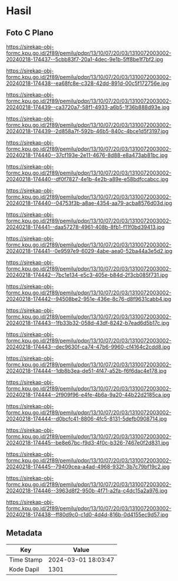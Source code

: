 # Hasil

## Foto C Plano

https://sirekap-obj-formc.kpu.go.id/2f89/pemilu/pdpr/13/10/07/20/03/1310072003002-20240218-174437--5cbb83f7-20a1-4dec-9e1b-5ff8be1f7bf2.jpg

https://sirekap-obj-formc.kpu.go.id/2f89/pemilu/pdpr/13/10/07/20/03/1310072003002-20240218-174438--ea68fc8e-c328-42dd-891d-00c5f172756e.jpg

https://sirekap-obj-formc.kpu.go.id/2f89/pemilu/pdpr/13/10/07/20/03/1310072003002-20240218-174439--ca3720a7-58f1-4933-a6b5-1f36b888d93e.jpg

https://sirekap-obj-formc.kpu.go.id/2f89/pemilu/pdpr/13/10/07/20/03/1310072003002-20240218-174439--2d858a7f-592b-46b5-840c-4bce1d5f3197.jpg

https://sirekap-obj-formc.kpu.go.id/2f89/pemilu/pdpr/13/10/07/20/03/1310072003002-20240218-174440--37cf193e-2e11-4676-8d88-e8a473ab81bc.jpg

https://sirekap-obj-formc.kpu.go.id/2f89/pemilu/pdpr/13/10/07/20/03/1310072003002-20240218-174440--df0f7827-4e1b-4e2b-a89e-e58bdfccabcc.jpg

https://sirekap-obj-formc.kpu.go.id/2f89/pemilu/pdpr/13/10/07/20/03/1310072003002-20240218-174440--04753f3b-a8ae-4354-aa79-acba8576d03d.jpg

https://sirekap-obj-formc.kpu.go.id/2f89/pemilu/pdpr/13/10/07/20/03/1310072003002-20240218-174441--daa57278-4961-408b-8fb1-f11f0bd39413.jpg

https://sirekap-obj-formc.kpu.go.id/2f89/pemilu/pdpr/13/10/07/20/03/1310072003002-20240218-174441--0e9597e9-6029-4abe-aea0-52ba44a3e5d2.jpg

https://sirekap-obj-formc.kpu.go.id/2f89/pemilu/pdpr/13/10/07/20/03/1310072003002-20240218-174442--7bc1e134-e5c3-405e-b84d-2f3cb085f731.jpg

https://sirekap-obj-formc.kpu.go.id/2f89/pemilu/pdpr/13/10/07/20/03/1310072003002-20240218-174442--94508be2-951e-436e-8c76-d8f9631cabb4.jpg

https://sirekap-obj-formc.kpu.go.id/2f89/pemilu/pdpr/13/10/07/20/03/1310072003002-20240218-174443--1fb33b32-058d-43df-8242-b7ead6d5b17c.jpg

https://sirekap-obj-formc.kpu.go.id/2f89/pemilu/pdpr/13/10/07/20/03/1310072003002-20240218-174443--dec9630f-ca74-47b6-9960-cf4164c2cdd8.jpg

https://sirekap-obj-formc.kpu.go.id/2f89/pemilu/pdpr/13/10/07/20/03/1310072003002-20240218-174444--1db8b3ea-de51-4f47-a52b-f6f6dac4e178.jpg

https://sirekap-obj-formc.kpu.go.id/2f89/pemilu/pdpr/13/10/07/20/03/1310072003002-20240218-174444--2f909f96-e4fe-4b6a-9a20-44b22d2185ca.jpg

https://sirekap-obj-formc.kpu.go.id/2f89/pemilu/pdpr/13/10/07/20/03/1310072003002-20240218-174444--d0bcfc41-8806-4fc5-8131-5defb0908714.jpg

https://sirekap-obj-formc.kpu.go.id/2f89/pemilu/pdpr/13/10/07/20/03/1310072003002-20240218-174445--be8e67bc-f9d3-4f0c-b326-7467e0f2d831.jpg

https://sirekap-obj-formc.kpu.go.id/2f89/pemilu/pdpr/13/10/07/20/03/1310072003002-20240218-174445--79409cea-a4ad-4968-932f-3b7c79bf19c2.jpg

https://sirekap-obj-formc.kpu.go.id/2f89/pemilu/pdpr/13/10/07/20/03/1310072003002-20240218-174446--3963d8f2-950b-4f71-a2fa-c4dc15a2a976.jpg

https://sirekap-obj-formc.kpu.go.id/2f89/pemilu/pdpr/13/10/07/20/03/1310072003002-20240218-174438--ff80d9c0-c1d0-4d4d-816b-0d4155ec9d57.jpg


## Metadata

| Key        | Value               |
| ---------- | ------------------- |
| Time Stamp | 2024-03-01 18:03:47 |
| Kode Dapil | 1301                |



